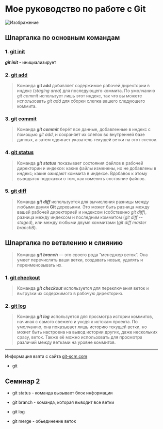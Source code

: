 # Мое руководство по работе с Git 

![Изображение](https://upload.wikimedia.org/wikipedia/commons/thumb/e/e0/Git-logo.svg/512px-Git-logo.svg.png "Логотип Git")

## Шпаргалка по основным командам

### 1. <u>git init</u>

***git init*** - инициализирует 

### 2. <u>git add</u>

> Команда **git add** добавляет содержимое рабочей директории в индекс (*staging area*) для последующего коммита. По умолчанию *git commit* использует лишь этот индекс, так что вы можете использовать *git add* для сборки слепка вашего следующего коммита.

### 3. <u>git commit</u>

> Команда ***git commit*** берёт все данные, добавленные в индекс с помощью *git add*, и сохраняет их слепок во внутренней базе данных, а затем сдвигает указатель текущей ветки на этот слепок.

### 4. <u>git status</u>

> Команда ***git status*** показывает состояния файлов в рабочей директории и индексе: какие файлы изменены, но не добавлены в индекс; какие ожидают коммита в индексе. Вдобавок к этому выводятся подсказки о том, как изменить состояние файлов.

### 5. <u>git diff</u>

> Команда ***git diff*** используется для вычисления разницы между любыми двумя **Git** деревьями. Это может быть разница между вашей рабочей директорией и индексом (собственно *git diff*), разница между индексом и последним коммитом (*git diff --staged*), или между любыми двумя коммитами (*git diff master branchB*).

## Шпаргалка по ветвлению и слиянию

> Команда ***git branch*** — это своего рода “менеджер веток”. Она умеет перечислять ваши ветки, создавать новые, удалять и переименовывать их.

### 1. <u>git checkout</u>

> Команда ***git checkout*** используется для переключения веток и выгрузки их содержимого в рабочую директорию.

### 2. <u>git log</u>

> Команда ***git log*** используется для просмотра истории коммитов, начиная с самого свежего и уходя к истокам проекта. По умолчанию, она показывает лишь историю текущей ветки, но может быть настроена на вывод истории других, даже нескольких сразу, веток. Также её можно использовать для просмотра различий между ветками на уровне коммитов.

***

Информация взята с сайта [git-scm.com](https://git-scm.com/book/ru/v2/%D0%9F%D1%80%D0%B8%D0%BB%D0%BE%D0%B6%D0%B5%D0%BD%D0%B8%D0%B5-C%3A-%D0%9A%D0%BE%D0%BC%D0%B0%D0%BD%D0%B4%D1%8B-Git-%D0%9E%D1%81%D0%BD%D0%BE%D0%B2%D0%BD%D1%8B%D0%B5-%D0%BA%D0%BE%D0%BC%D0%B0%D0%BD%D0%B4%D1%8B "Команды Git - Основные команды")

* git

## Семинар 2

* git status - команда вызывает блок информации

* git branch - команда, которая выводит все ветки

* git log
* git merge - обьединение веток
